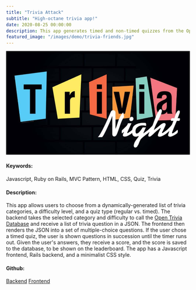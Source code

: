 ```yaml
---
title: "Trivia Attack"
subtitle: "High-octane trivia app!"
date: 2020-08-25 00:00:00
description: This app generates timed and non-timed quizzes from the Open Trivia Api, and logs scores to a leaderboard. <br/><br/> <strong> Javascript, Ruby on Rails, SQLite3, Open Trivia API </strong>
featured_image: "/images/demo/trivia-friends.jpg"
---
```


![](/images/demo/trivia_banner.jpg)

<h4>Keywords:</h4> Javascript, Ruby on Rails, MVC Pattern, HTML, CSS, Quiz, Trivia

<h4>Description:</h4> This app allows users to choose from a dynamically-generated list of trivia categories, a difficulty level, and a quiz type (regular vs. timed). The backend takes the selected category and difficulty to call the <a href= "https://opentdb.com/">Open Trivia Database</a> and receive a list of trivia question in a JSON. The frontend then renders the JSON into a set of multiple-choice questions. If the user chose a timed quiz, the user is shown questions in succession until the timer runs out. Given the user's answers, they receive a score, and the score is saved to the database, to be shown on the leaderboard. The app has a Javascript frontend, Rails backend, and a minimalist CSS style.

<h4>Github:</h4>
<a href= "https://github.com/Jeff-Adler/mod-3-project-backend">Backend</a>
<a href= "https://github.com/Jeff-Adler/mod-3-project-trivia-app">Frontend</a>
